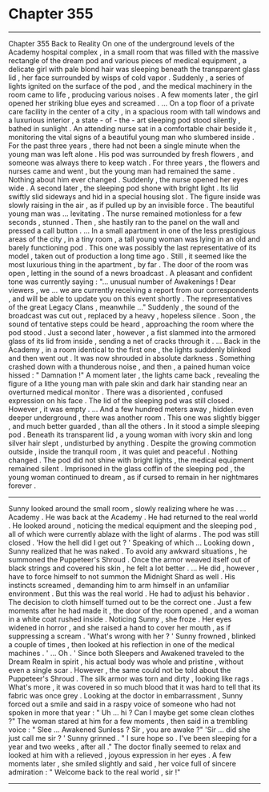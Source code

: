 
# Chapter 355


---

Chapter 355 Back to Reality
On one of the underground levels of the Academy hospital complex , in a small room that was filled with the massive rectangle of the dream pod and various pieces of medical equipment , a delicate girl with pale blond hair was sleeping beneath the transparent glass lid , her face surrounded by wisps of cold vapor .
Suddenly , a series of lights ignited on the surface of the pod , and the medical machinery in the room came to life , producing various noises .
A few moments later , the girl opened her striking blue eyes and screamed .
… On a top floor of a private care facility in the center of a city , in a spacious room with tall windows and a luxurious interior , a state - of - the - art sleeping pod stood silently , bathed in sunlight . An attending nurse sat in a comfortable chair beside it , monitoring the vital signs of a beautiful young man who slumbered inside .
For the past three years , there had not been a single minute when the young man was left alone . His pod was surrounded by fresh flowers , and someone was always there to keep watch .
For three years , the flowers and nurses came and went , but the young man had remained the same . Nothing about him ever changed .
Suddenly , the nurse opened her eyes wide .
A second later , the sleeping pod shone with bright light . Its lid swiftly slid sideways and hid in a special housing slot .
The figure inside was slowly raising in the air , as if pulled up by an invisible force . The beautiful young man was … levitating .
The nurse remained motionless for a few seconds , stunned . Then , she hastily ran to the panel on the wall and pressed a call button .
… In a small apartment in one of the less prestigious areas of the city , in a tiny room , a tall young woman was lying in an old and barely functioning pod . This one was possibly the last representative of its model , taken out of production a long time ago . Still , it seemed like the most luxurious thing in the apartment , by far .
The door of the room was open , letting in the sound of a news broadcast . A pleasant and confident tone was currently saying :
"... unusual number of Awakenings ! Dear viewers , we … we are currently receiving a report from our correspondents , and will be able to update you on this event shortly . The representatives of the great Legacy Clans , meanwhile …"
Suddenly , the sound of the broadcast was cut out , replaced by a heavy , hopeless silence .
Soon , the sound of tentative steps could be heard , approaching the room where the pod stood .
Just a second later , however , a fist slammed into the armored glass of its lid from inside , sending a net of cracks through it .
… Back in the Academy , in a room identical to the first one , the lights suddenly blinked and then went out . It was now shrouded in absolute darkness .
Something crashed down with a thunderous noise , and then , a pained human voice hissed :
" Damnation !"
A moment later , the lights came back , revealing the figure of a lithe young man with pale skin and dark hair standing near an overturned medical monitor .
There was a disoriented , confused expression on his face .
The lid of the sleeping pod was still closed .
However , it was empty .
… And a few hundred meters away , hidden even deeper underground , there was another room .
This one was slightly bigger , and much better guarded , than all the others .
In it stood a simple sleeping pod .
Beneath its transparent lid , a young woman with ivory skin and long silver hair slept , undisturbed by anything .
Despite the growing commotion outside , inside the tranquil room , it was quiet and peaceful .
Nothing changed .
The pod did not shine with bright lights , the medical equipment remained silent .
Imprisoned in the glass coffin of the sleeping pod , the young woman continued to dream , as if cursed to remain in her nightmares forever .
***
Sunny looked around the small room , slowly realizing where he was .
… Academy . He was back at the Academy .
He had returned to the real world .
He looked around , noticing the medical equipment and the sleeping pod , all of which were currently ablaze with the light of alarms . The pod was still closed .
'How the hell did I get out ? '
Speaking of which …
Looking down , Sunny realized that he was naked . To avoid any awkward situations , he summoned the Puppeteer's Shroud .
Once the armor weaved itself out of black strings and covered his skin , he felt a lot better .
… He did , however , have to force himself to not summon the Midnight Shard as well . His instincts screamed , demanding him to arm himself in an unfamiliar environment .
But this was the real world . He had to adjust his behavior .
The decision to cloth himself turned out to be the correct one . Just a few moments after he had made it , the door of the room opened , and a woman in a white coat rushed inside .
Noticing Sunny , she froze . Her eyes widened in horror , and she raised a hand to cover her mouth , as if suppressing a scream .
'What's wrong with her ? '
Sunny frowned , blinked a couple of times , then looked at his reflection in one of the medical machines .
' ... Oh . '
Since both Sleepers and Awakened traveled to the Dream Realm in spirit , his actual body was whole and pristine , without even a single scar .
However , the same could not be told about the Puppeteer's Shroud .
The silk armor was torn and dirty , looking like rags . What's more , it was covered in so much blood that it was hard to tell that its fabric was once grey .
Looking at the doctor in embarrassment , Sunny forced out a smile and said in a raspy voice of someone who had not spoken in more that year :
" Uh … hi ? Can I maybe get some clean clothes ?"
The woman stared at him for a few moments , then said in a trembling voice :
" Slee … Awakened Sunless ? Sir , you are awake ?"
'Sir … did she just call me sir ? '
Sunny grinned .
" I sure hope so . I've been sleeping for a year and two weeks , after all ."
The doctor finally seemed to relax and looked at him with a relieved , joyous expression in her eyes .
A few moments later , she smiled slightly and said , her voice full of sincere admiration :
" Welcome back to the real world , sir !"

---

